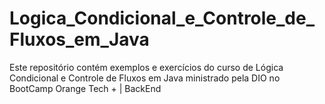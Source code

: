 # Logica_Condicional_e_Controle_de_Fluxos_em_Java
Este repositório contém exemplos e exercícios do curso de Lógica Condicional e Controle de Fluxos em Java ministrado pela DIO no BootCamp Orange Tech + | BackEnd
